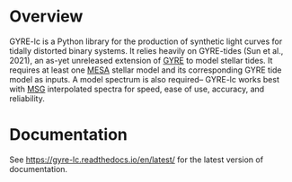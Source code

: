 # Overview

GYRE-lc is a Python library for the production of synthetic light curves for tidally distorted binary systems. It relies heavily on GYRE-tides (Sun et al., 2021), an as-yet unreleased extension of [GYRE](https://github.com/rhdtownsend/gyre) to model stellar tides. It requires at least one [MESA](https://github.com/MESAHub/mesa) stellar model and its corresponding GYRE tide model as inputs. A model spectrum is also required– GYRE-lc works best with [MSG](https://github.com/rhdtownsend/msg) interpolated spectra for speed, ease of use, accuracy, and reliability.

# Documentation 

See https://gyre-lc.readthedocs.io/en/latest/ for the latest version of documentation. 
